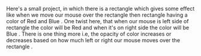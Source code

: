 Here's a small project, in which there is a rectangle which gives some effect like when we move our mouse over the rectangle then rectangle having a color of Red and Blue . 
One twist here, that when our mouse is left side of rectangle the color will be Red and when it's on right side the color will be Blue . 
There is one thing more i.e, the opacity of color increases or decreases based on how much left or right our mouse moves over the rectangle . 
